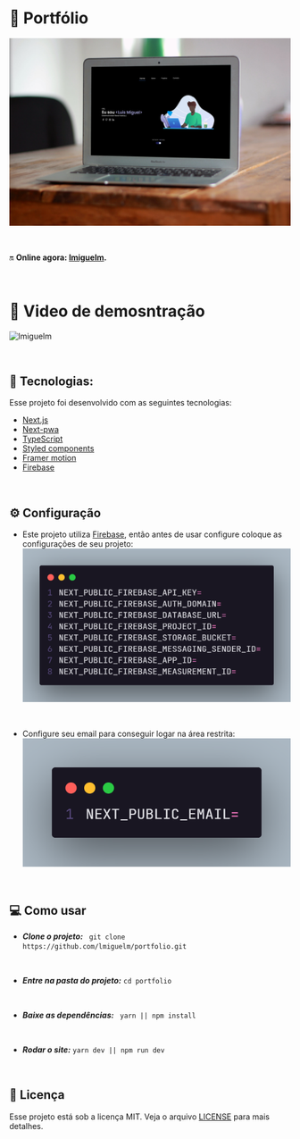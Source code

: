 # 🏅 Portfólio

![lmiguelm](.github/thumb.jpg)

<br>

🔛 **Online agora: [lmiguelm](https://lmiguelm.vercel.app).**

<br>

# 🎥 Video de demosntração

![lmiguelm](https://github.com/lmiguelm/portfolio/assets/47677312/49dfc991-500e-4d2f-97e2-29ebb96bc6c2)

<br>

## 🚀 Tecnologias:

Esse projeto foi desenvolvido com as seguintes tecnologias:

- [Next.js](https://reactjs.org)
- [Next-pwa](https://www.npmjs.com/package/next-pwa)
- [TypeScript](https://www.typescriptlang.org/)
- [Styled components](https://styled-components.com/)
- [Framer motion](https://www.framer.com/motion/)
- [Firebase](https://firebase.google.com/?hl=pt)

<br>

## ⚙ Configuração

- Este projeto utiliza [Firebase](https://firebase.google.com/?hl=pt), então antes de usar configure coloque as configurações de seu projeto:
  ![lmiguelm](.github/firebase.png)

<br>

- Configure seu email para conseguir logar na área restrita:
  ![lmiguelm](.github/email.png)

<br>

## 💻 Como usar

- **_Clone o projeto:_**
  ` git clone https://github.com/lmiguelm/portfolio.git`

<br>

- **_Entre na pasta do projeto:_**
  `cd portfolio`

<br>

- **_Baixe as dependências:_**
  ` yarn || npm install`

<br>

- **_Rodar o site:_**
  `yarn dev || npm run dev`

<br>

## 📝 Licença

Esse projeto está sob a licença MIT. Veja o arquivo [LICENSE](https://github.com/lmiguelm/portfolio/blob/master/LICENSE.md) para mais detalhes.
